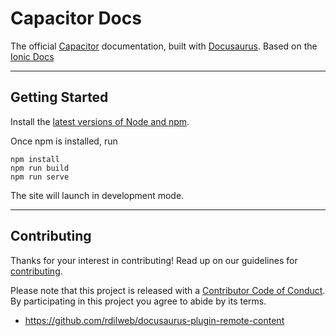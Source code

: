 # Capacitor Docs

The official [Capacitor](https://capacitorjs.com) documentation, built with [Docusaurus](https://docusaurus.io/). Based on the [Ionic Docs](https://github.com/ionic-team/ionic-docs)

---

## Getting Started

Install the [latest versions of Node and npm](https://docs.npmjs.com/downloading-and-installing-node-js-and-npm).

Once npm is installed, run

```
npm install
npm run build
npm run serve
```

The site will launch in development mode.

---

## Contributing

Thanks for your interest in contributing! Read up on our guidelines for
[contributing](https://github.com/ionic-team/capacitor-docs/blob/main/CONTRIBUTING.md).

Please note that this project is released with a [Contributor Code of Conduct](https://github.com/ionic-team/capacitor-docs/blob/main/CODE_OF_CONDUCT.md). By participating in this project you agree to abide by its terms.

* https://github.com/rdilweb/docusaurus-plugin-remote-content

